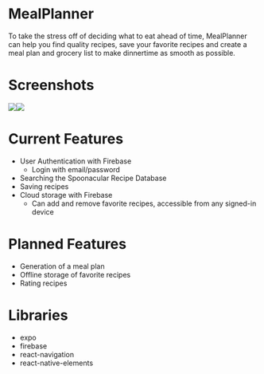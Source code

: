 # MealPlanner
To take the stress off of deciding what to eat ahead of time, MealPlanner can help you find quality recipes, save your favorite recipes and create a meal plan and grocery list to make dinnertime as smooth as possible.
# Screenshots
![](https://media.giphy.com/media/idj2rQYVr4oxmHDK5w/giphy.gif)![](https://media.giphy.com/media/jQPx52bFMz4kw4Bwk9/giphy.gif)
# Current Features
* User Authentication with Firebase
  * Login with email/password
* Searching the Spoonacular Recipe Database
* Saving recipes
* Cloud storage with Firebase
  * Can add and remove favorite recipes, accessible from any signed-in device
# Planned Features
* Generation of a meal plan
* Offline storage of favorite recipes
* Rating recipes
# Libraries
* expo
* firebase
* react-navigation
* react-native-elements

